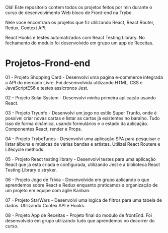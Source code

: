 Olá! Este repositorio contem todos os projetos feitos por min durante o curso de desenvolvimento Web bloco de Front-end na Trybe.

Nele voce encontrara os projetos que fiz utilizando React, React Router, Redux, Context API,

React Hooks e testes automatizados com React Testing Library.
No fechamento do modulo foi desenvolvido em grupo um app de Receitas.

# Projetos-Frond-end

01 - Projeto Shopping Card - Desenvolvi uma pagina e-commerce integrada
a API do mercado Livre.  Foi desemvolvida utilizando HTML, CSS e JavaScriptES6 e testes assícronos Jest.

02 - Projeto Solar System - Desenvolvi minha primeira aplicação usando React. 

03 - Projeto Tryunfo - Desenvolvi um jogo no estilo Super Trunfo, onde é possível criar novas cartas e listar as cartas já existentes no baralho. Tudo isso de forma dinâmica, usando formulários e o estado da aplicação. Componentes React, render e Props.

04 - Projeto TrybeTunes - Desenvolvi uma aplicação SPA para pesquisar e listar álbuns e músicas de várias bandas e artistas.
Utilizei React Routere e  Lifecycle methods.

05 - Projeto React testing library - Desenvolvi testes para uma aplicação React que já está criada e configurada, utilizando Jest e a biblioteca React Testing Library e stryker.

06 - Projeto Jogo de Trivia - Desenvolvido em grupo aplicando o que aprendemos sobre React e Redux enquanto praticamos a organização de um projeto em equipe com agile Kanban.

07 - Projeto StarWars - Desenvolvi uma logica de filtros para uma tabela de dados. Utilizando Contex API e Hooks.

08 - Projeto App de Receitas - Projeto final do modulo de frontEnd. Foi desenvolvido em grupo utilizando tudo que
aprendemos no decorrer do curso.


